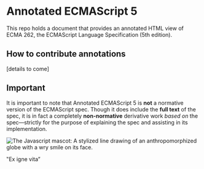 # Annotated ECMAScript 5

This repo holds a document that provides an annotated HTML view of ECMA 262,
the ECMAScript Language Specification (5th edition).

## How to contribute annotations

[details to come]

## Important

It is important to note that Annotated ECMAScript 5 is **not** a normative
version of the ECMAScript spec. Though it does include the **full text** of
the spec, it is in fact a completely **non-normative** derivative work _based
on_ the spec—strictly for the purpose of explaining the spec and assisting in
its implementation.

![The Javascript mascot: A stylized line drawing of an anthropomorphized globe
with a wry smile on its face.][1]

   [1]: js-mascot.svg

‟Ex igne vita”

